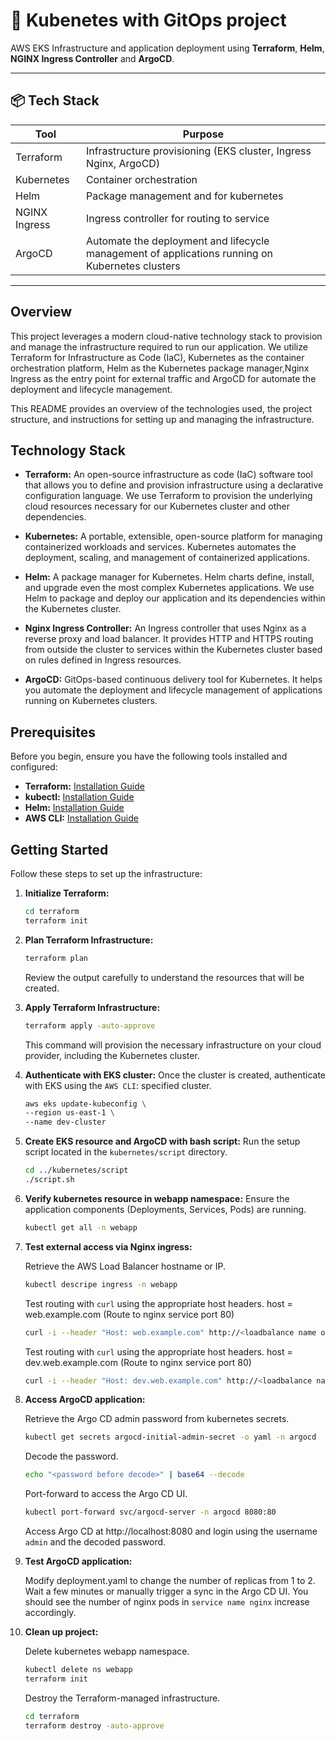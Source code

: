 # 🚀 Kubenetes with GitOps project

AWS EKS Infrastructure and application deployment using **Terraform**, **Helm**, **NGINX Ingress Controller** and **ArgoCD**.

---

## 📦 Tech Stack

| Tool        | Purpose                                      |
|-------------|----------------------------------------------|
| Terraform   | Infrastructure provisioning (EKS cluster, Ingress Nginx, ArgoCD)   |
| Kubernetes  | Container orchestration                      |
| Helm        | Package management and for kubernetes    |
| NGINX Ingress | Ingress controller for routing to service       |
| ArgoCD | Automate the deployment and lifecycle management of applications running on Kubernetes clusters   |
---

## Overview

This project leverages a modern cloud-native technology stack to provision and manage the infrastructure required to run our application. We utilize Terraform for Infrastructure as Code (IaC), Kubernetes as the container orchestration platform, Helm as the Kubernetes package manager,Nginx Ingress as the entry point for external traffic and ArgoCD for automate the deployment and lifecycle management.

This README provides an overview of the technologies used, the project structure, and instructions for setting up and managing the infrastructure.

## Technology Stack

* **Terraform:** An open-source infrastructure as code (IaC) software tool that allows you to define and provision infrastructure using a declarative configuration language. We use Terraform to provision the underlying cloud resources necessary for our Kubernetes cluster and other dependencies.

* **Kubernetes:** A portable, extensible, open-source platform for managing containerized workloads and services. Kubernetes automates the deployment, scaling, and management of containerized applications.

* **Helm:** A package manager for Kubernetes. Helm charts define, install, and upgrade even the most complex Kubernetes applications. We use Helm to package and deploy our application and its dependencies within the Kubernetes cluster.

* **Nginx Ingress Controller:** An Ingress controller that uses Nginx as a reverse proxy and load balancer. It provides HTTP and HTTPS routing from outside the cluster to services within the Kubernetes cluster based on rules defined in Ingress resources.

* **ArgoCD:** GitOps-based continuous delivery tool for Kubernetes. It helps you automate the deployment and lifecycle management of applications running on Kubernetes clusters.


## Prerequisites

Before you begin, ensure you have the following tools installed and configured:

* **Terraform:** [Installation Guide](https://developer.hashicorp.com/terraform/install)
* **kubectl:** [Installation Guide](https://docs.aws.amazon.com/eks/latest/userguide/install-kubectl.html)
* **Helm:** [Installation Guide](https://helm.sh/docs/intro/install/)
* **AWS CLI:** [Installation Guide](https://docs.aws.amazon.com/cli/latest/userguide/getting-started-install.html)


## Getting Started

Follow these steps to set up the infrastructure:

1.  **Initialize Terraform:**
    ```bash
    cd terraform
    terraform init
    ```

2.  **Plan Terraform Infrastructure:**
    ```bash
    terraform plan
    ```
    Review the output carefully to understand the resources that will be created.

3.  **Apply Terraform Infrastructure:**
    ```bash
    terraform apply -auto-approve
    ```
    This command will provision the necessary infrastructure on your cloud provider, including the Kubernetes cluster.

4.  **Authenticate with EKS cluster:**
    Once the cluster is created, authenticate with EKS using the `AWS CLI`: specified cluster.

     ```bash
    aws eks update-kubeconfig \
    --region us-east-1 \
    --name dev-cluster
    ```

5.  **Create EKS resource and ArgoCD with bash script:**
    Run the setup script located in the `kubernetes/script` directory.
    ```bash
    cd ../kubernetes/script
    ./script.sh
    ```

6.  **Verify kubernetes resource in webapp namespace:**
    Ensure the application components (Deployments, Services, Pods) are running.
    ```bash
    kubectl get all -n webapp
    ```

7.  **Test external access via Nginx ingress:**

    Retrieve the AWS Load Balancer hostname or IP.
    ```bash
    kubectl descripe ingress -n webapp
    ```
    Test routing with `curl` using the appropriate host headers. host = web.example.com (Route to nginx service port 80)
    ```bash
    curl -i --header "Host: web.example.com" http://<loadbalance name or ip>
    ```

    Test routing with `curl` using the appropriate host headers. host = dev.web.example.com (Route to nginx service port 80)
    ```bash
    curl -i --header "Host: dev.web.example.com" http://<loadbalance name or ip>
    ```
8.  **Access ArgoCD application:**

    Retrieve the Argo CD admin password from kubernetes secrets.

    ```bash
    kubectl get secrets argocd-initial-admin-secret -o yaml -n argocd
    ```

    Decode the password.
    ```bash
    echo "<password before decode>" | base64 --decode
    ```

    Port-forward to access the Argo CD UI.
    ```bash
    kubectl port-forward svc/argocd-server -n argocd 8080:80
    ```
    Access Argo CD at http://localhost:8080 and login using the username `admin` and the decoded password.

9.  **Test ArgoCD application:**

    Modify deployment.yaml to change the number of replicas from 1 to 2. Wait a few minutes or manually trigger a sync in the Argo CD UI. You should see the number of nginx pods in `service name nginx` increase accordingly.

8.  **Clean up project:**

    Delete kubernetes webapp namespace.

     ```bash
    kubectl delete ns webapp
    terraform init
    ```
    Destroy the Terraform-managed infrastructure.

    ```bash
    cd terraform
    terraform destroy -auto-approve
    ```
